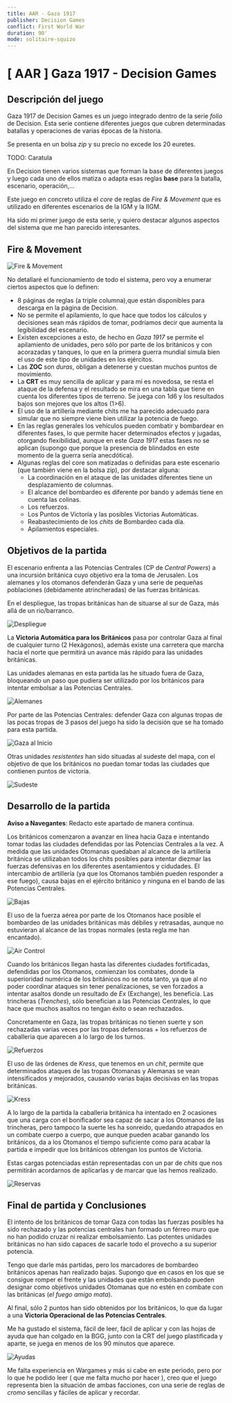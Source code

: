 ```yaml
---
title: AAR - Gaza 1917
publisher: Decision Games
conflict: First World War
duration: 90'
mode: solitaire-squizo
---
```


# [ AAR ] Gaza 1917 - Decision Games

## Descripción del juego

Gaza 1917 de Decision Games es un juego integrado dentro de la serie *folio* de Decision. Esta serie contiene diferentes juegos que cubren determinadas batallas y operaciones de varias épocas de la historia.

Se presenta en un bolsa *zip* y su precio no excede los 20 euretes.

TODO: Caratula

En Decision tienen varios sistemas que forman la base de diferentes juegos y luego cada uno de ellos matiza o adapta esas reglas **base** para la batalla, escenario, operación,...

Este juego en concreto utiliza el *core* de reglas de *Fire & Movement* que es utilizado en diferentes escenarios de la IGM y la IIGM.

Ha sido mi primer juego de esta serie, y quiero destacar algunos aspectos del sistema que me han parecido interesantes.

## Fire & Movement

![Fire & Movement](imgs/01-fire-and-movement.png)

No detallaré el funcionamiento de todo el sistema, pero voy a enumerar ciertos aspectos que lo definen:

- 8 páginas de reglas (a triple columna),que están disponibles para descarga en la página de Decision.
- No se permite el apilamiento, lo que hace que todos los cálculos y decisiones sean más rápidos de tomar, podríamos decir que aumenta la legibilidad del escenario.
- Existen excepciones a esto, de hecho en *Gaza 1917* se permite el apilamiento de unidades, pero sólo por parte de los británicos y con acorazadas y tanques, lo que en la primera guerra mundial simula bien el uso de este tipo de unidades en los ejércitos.
- Las **ZOC** son *duras*, obligan a detenerse y cuestan muchos puntos de movimiento.
- La **CRT** es muy sencilla de aplicar y para mí es novedosa, se resta el ataque de la defensa y el resultado se mira en una tabla que tiene en cuenta los diferentes tipos de terreno. Se juega con 1d6 y los resultados bajos son mejores que los altos (1>6).
- El uso de la artillería mediante chits me ha parecido adecuado para simular que no siempre viene bien utilizar la potencia de fuego.
- En las reglas generales los vehículos pueden combatir y bombardear en diferentes fases, lo que permite hacer determinados efectos y jugadas, otorgando flexibilidad, aunque en este *Gaza 1917* estas fases no se aplican (supongo que porque la presencia de blindados en este momento de la guerra sería anecdótica).
- Algunas reglas del core son matizadas o definidas para este escenario (que también viene en la bolsa zip), por destacar alguna:
    - La coordinación en el ataque de las unidades diferentes tiene un desplazamiento de columnas.
    - El alcance del bombardeo es diferente por bando y además tiene en cuenta las colinas.
    - Los refuerzos.
    - Los Puntos de Victoría y las posibles Victorias Automáticas.
    - Reabastecimiento de los *chits* de Bombardeo cada día.
    - Apilamientos especiales.

## Objetivos de la partida

El escenario enfrenta a las Potencias Centrales (CP de *Central Powers*) a una incursión británica cuyo objetivo era la toma de Jerusalen. Los alemanes y los otomanos defenderán Gaza y una serie de pequeñas poblaciones (debidamente atrincheradas) de las fuerzas británicas.

En el despliegue, las tropas británicas han de situarse al sur de Gaza, más allá de un rio/barranco.

![Despliegue](imgs/01-Inicio-Completo.jpg)

La **Victoria Automática para los Británicos** pasa por controlar Gaza al final de cualquier turno (2 Hexágonos), además existe una carretera que marcha hacia el norte que permitirá un avance más rápido para las unidades británicas.

Las unidades alemanas en esta partida las he situado fuera de Gaza, bloqueando un paso que pudiera ser utilizado por los británicos para intentar embolsar a las Potencias Centrales.

![Alemanes](imgs/01-Inicio-Alemanes.jpg)

Por parte de las Potencias Centrales: defender Gaza con algunas tropas de las pocas tropas de 3 pasos del juego ha sido la decisión que se ha tomado para esta partida. 

![Gaza al Inicio](imgs/01-Inicio-Gaza.jpg)

Otras unidades *resistentes* han sido situadas al sudeste del mapa, con el objetivo de que los británicos no puedan tomar todas las ciudades que contienen puntos de victoria.

![Sudeste](imgs/01-Inicio-Sureste.jpg)

## Desarrollo de la partida

**Aviso a Navegantes**: Redacto este apartado de manera continua.

Los británicos comenzaron a avanzar en línea hacia Gaza e intentando tomar todas las ciudades defendidas por las Potencias Centrales a la vez. A medida que las unidades Otomanas quedaban al alcance de la artillería británica se utilizaban todos los chits posibles para intentar diezmar las fuerzas defensivas en los diferentes asentamientos y cidudades. El intercambio de artillería (ya que los Otomanos también pueden responder a ese fuego), causa bajas en el ejército británico y ninguna en el bando de las Potencias Centrales.

![Bajas](imgs/01-Bajas-Británicas.jpg)


El uso de la fuerza aérea por parte de los Otomanos hace posible el bombardeo de las unidades británicas más débiles y retrasadas, aunque no estuvieran al alcance de las tropas normales (esta regla me han encantado).

![Air Control](imgs/01-Air-Control.jpg)


Cuando los británicos llegan hasta las diferentes ciudades fortificadas, defendidas por los Otomanos, comienzan los combates, donde la superioridad numérica de los británicos no se nota tanto, ya que al no poder coordinar ataques sin tener penalizaciones, se ven forzados a intentar asaltos donde un resultado de *Ex* (Exchange), les beneficia. Las trincheras (*Trenches*), sólo benefician a las Potencias Centrales, lo que hace que muchos asaltos no tengan éxito o sean rechazados. 

Concretamente en Gaza, las tropas británicas no tienen suerte y son rechazadas varias veces por las tropas defensoras + los refuerzos de caballeria que aparecen a lo largo de los turnos.

![Refuerzos](imgs/01-Llegada-Refuerzos.jpg)

El uso de las órdenes de *Kress*, que tenemos en un *chit*, permite que determinados ataques de las tropas Otomanas y Alemanas se vean intensificados y mejorados, causando varias bajas decisivas en las tropas británicas.

![Kress](imgs/01-Kress.png)

A lo largo de la partida la caballeria británica ha intentado en 2 ocasiones que una carga con el bonificador sea capaz de sacar a los Otomanos de las trincheras, pero tampoco la suerte les ha sonreido, quedando atrapados en un combate cuerpo a cuerpo, que aunque pueden acabar ganando los británicos, da a los Otomanos el tiempo suficiente como para acabar la partida e impedir que los británicos obtengan los puntos de Victoria.

Estas cargas potenciadas están representadas con un par de *chits* que nos permitirán acordarnos de aplicarlas y de marcar que las hemos realizado.

![Reservas](imgs/01-Reservas.jpg)

## Final de partida y Conclusiones

El intento de los británicos de tomar Gaza con todas las fuerzas posibles ha sido rechazado y las potencias centrales han formado un férreo muro que no han podido cruzar  ni realizar embolsamiento. Las potentes unidades británicas no han sido capaces de sacarle todo el provecho a su superior potencia.

Tengo que darle más partidas, pero los marcadores de bombardeo británicos apenas han realizado bajas. Supongo que en casos en los que se consigue romper el frente y las unidades que están embolsando pueden designar como objetivos unidades Otomanas que no estén en combate con las británicas (*el fuego amigo mata*).

Al final, sólo 2 puntos han sido obtenidos por los británicos, lo que da lugar a una **Victoria Operacional de las Potencias Centrales**.

Me ha gustado el sistema, fácil de leer, fácil de aplicar y con las hojas de ayuda que han colgado en la BGG, junto con la CRT del juego plastificada y aparte, se juega en menos de los 90 minutos que aparece. 

![Ayudas](imgs/01-Ayudas.jpg)

Me falta experiencia en Wargames y más si cabe en este periodo, pero por lo que he podido leer ( que me falta mucho por hacer ), creo que el juego representa bien la situación de ambas facciones, con una serie de reglas de *cromo* sencillas y fáciles de aplicar y recordar.


